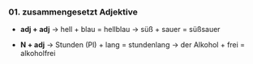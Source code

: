 
### 01. zusammengesetzt Adjektive

- **adj + adj**
-> hell + blau = hellblau
-> süß + sauer =  süßsauer

- **N + adj**
-> Stunden (Pl) + lang = stundenlang
-> der Alkohol + frei = alkoholfrei

